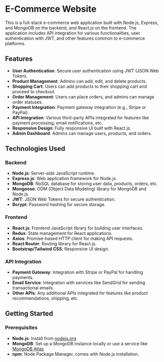 # E-Commerce Website

This is a full-stack e-commerce web application built with Node.js, Express, and MongoDB on the backend, and React.js on the frontend. The application includes API integration for various functionalities, user authentication with JWT, and other features common to e-commerce platforms.

## Features

- **User Authentication**: Secure user authentication using JWT (JSON Web Token).
- **Product Management**: Admins can add, edit, and delete products.
- **Shopping Cart**: Users can add products to their shopping cart and proceed to checkout.
- **Order Management**: Users can place orders, and admins can manage order statuses.
- **Payment Integration**: Payment gateway integration (e.g., Stripe or PayPal).
- **API Integration**: Various third-party APIs integrated for features like payment processing, email notifications, etc.
- **Responsive Design**: Fully responsive UI built with React.js.
- **Admin Dashboard**: Admins can manage users, products, and orders.

## Technologies Used

### Backend

- **Node.js**: Server-side JavaScript runtime.
- **Express.js**: Web application framework for Node.js.
- **MongoDB**: NoSQL database for storing user data, products, orders, etc.
- **Mongoose**: ODM (Object Data Modeling) library for MongoDB and Node.js.
- **JWT**: JSON Web Tokens for secure authentication.
- **Bcrypt**: Password hashing for secure storage.

### Frontend

- **React.js**: Frontend JavaScript library for building user interfaces.
- **Redux**: State management for React applications.
- **Axios**: Promise-based HTTP client for making API requests.
- **React Router**: Routing library for React.js.
- **Bootstrap/Tailwind CSS**: Responsive UI design.

### API Integration

- **Payment Gateway**: Integration with Stripe or PayPal for handling payments.
- **Email Service**: Integration with services like SendGrid for sending transactional emails.
- **Other APIs**: Any additional APIs integrated for features like product recommendations, shipping, etc.

## Getting Started

### Prerequisites

- **Node.js**: Install from [nodejs.org](https://nodejs.org/)
- **MongoDB**: Set up a MongoDB instance locally or use a service like [MongoDB Atlas](https://www.mongodb.com/cloud/atlas)
- **npm**: Node Package Manager, comes with Node.js installation.
